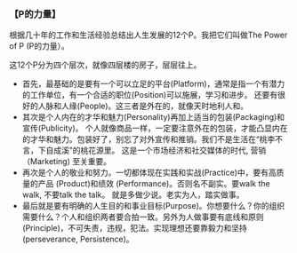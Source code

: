 ### 【P的力量】

根据几十年的工作和生活经验总结出人生发展的12个P。我把它们叫做The Power of P (P的力量）。

这12个P分为四个层次，就像四层楼的房子，层层往上。
- 首先，最基础的是要有一个可以立足的平台(Platform)，通常是指一个有潜力的工作单位，有一个合适的职位(Position)可以施展，学习和进步。
还要有很好的人脉和人缘(People)。这三者是外在的，就像天时地利人和。
- 其次是个人内在的才华和魅力(Personality)再加上适当的包装(Packaging)和宣传(Publicity)。
个人就像商品一样，一定要注意外在的包装，才能凸显内在的才华和魅力。包装好了，别忘了对外宣传和推销。我们不是生活在“桃李不言，下自成溪”的桃花源里。
这是一个市场经济和社交媒体的时代, 营销（Marketing) 至关重要。
-	再次是个人的敬业和努力。一切都体现在实践和实战(Practice)中，要有高质量的产品 (Product)和绩效 (Performance)。否则名不副实。要walk the walk, 不要talk the talk。 就是多做少说。老实为人，踏实做事。
-	最后就是要有明确的人生目的和事业目标(Purpose)。你想要什么？你的组织需要什么？个人和组织两者要合拍一致。另外为人做事要有底线和原则(Principle)，不可失责，违规，犯法。实现理想还要靠毅力和坚持 (perseverance, Persistence)。 
